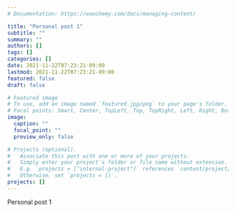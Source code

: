 ```yaml
---
# Documentation: https://wowchemy.com/docs/managing-content/

title: "Personal post 1"
subtitle: ""
summary: ""
authors: []
tags: []
categories: []
date: 2021-11-22T07:23:21-09:00
lastmod: 2021-11-22T07:23:21-09:00
featured: false
draft: false

# Featured image
# To use, add an image named `featured.jpg/png` to your page's folder.
# Focal points: Smart, Center, TopLeft, Top, TopRight, Left, Right, BottomLeft, Bottom, BottomRight.
image:
  caption: ""
  focal_point: ""
  preview_only: false

# Projects (optional).
#   Associate this post with one or more of your projects.
#   Simply enter your project's folder or file name without extension.
#   E.g. `projects = ["internal-project"]` references `content/project/deep-learning/index.md`.
#   Otherwise, set `projects = []`.
projects: []
---
```


Personal post 1
